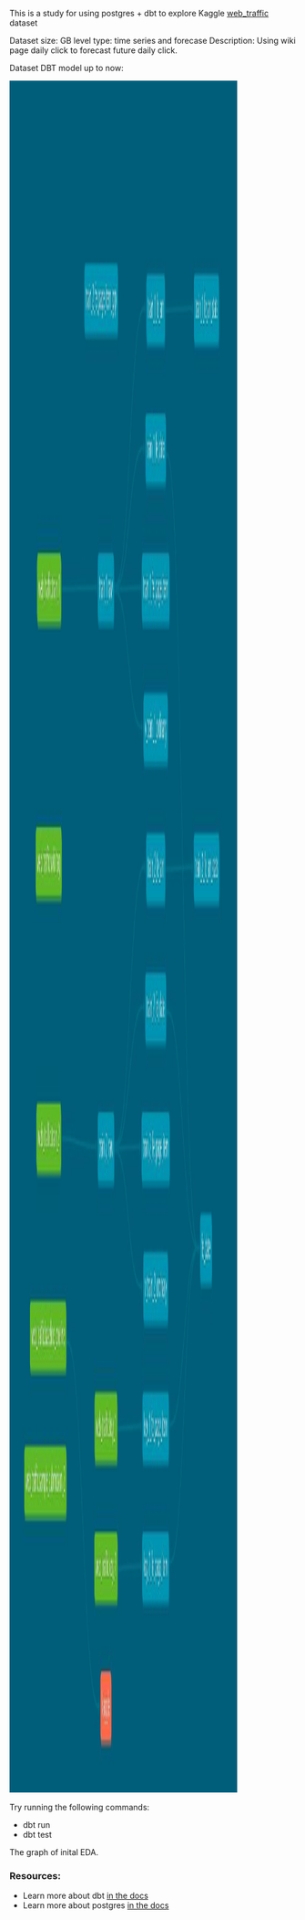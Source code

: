 This is a study for using postgres + dbt to explore Kaggle [web_traffic](https://www.kaggle.com/c/web-traffic-time-series-forecasting) dataset

Dataset size: GB level
type: time series and forecase
Description: Using wiki page daily click to forecast future daily click.

Dataset DBT model up to now:

<img src="../../photo/web_traffic_dbt_dag.jpg" width="400" height="3000"/>

Try running the following commands:
- dbt run
- dbt test

The graph of inital EDA.


### Resources:
- Learn more about dbt [in the docs](https://docs.getdbt.com/docs/introduction)
- Learn more about postgres [in the docs](https://www.postgresql.org/docs/13/index.html)